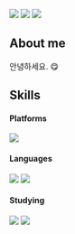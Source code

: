 <p>
<a href="https://velog.io/@donsco" target="_blank"><img src="https://img.shields.io/badge/Velog-20c997?style=flat-square&logo=Vimeo&logoColor=white"/></a>
<a href="https://dontstopcoding.tistory.com/" target="_blank"><img src="https://img.shields.io/badge/Tistory-DD0B77?&logoColor=white"/></a>
<a href="mailto:cadqe13@gmail.com" target="_blank"><img src="https://img.shields.io/badge/cadqe13@gmail.com-EA4335?style=flat-square&logo=Gmail&logoColor=white"/></a>

 
 ## About me
</p>

<p>
안녕하세요. 😋
</p>


## Skills

#### Platforms

<img src="https://img.shields.io/badge/Android-3DDC84?style=flat-square&logo=Android&logoColor=white"/>

#### Languages
<p>
  <img src="https://img.shields.io/badge/Kotlin-0095D5?style=flat-square&logo=Kotlin&logoColor=white"/> 
  <img src="https://img.shields.io/badge/Java-007396?style=flat-square&logo=Java&logoColor=white"/>
</p>

#### Studying
<p>
  <img src="https://img.shields.io/badge/Spring-6DB33F?style=flat-square&logo=jQuery&logoColor=white" />
  <img src="https://img.shields.io/badge/SpringBoot-6DB33F?style=flat-square&logo=SpringBoot&logoColor=white" />
</p>
